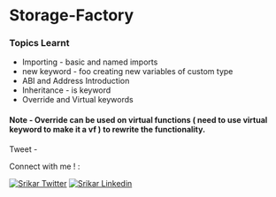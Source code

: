 # Storage-Factory

### Topics Learnt

- Importing - basic and named imports
- new keyword - foo creating new variables of custom type
- ABI and Address Introduction
- Inheritance - is keyword
- Override and Virtual keywords

#### Note - Override can be used on virtual functions ( need to use virtual keyword to make it a vf ) to rewrite the functionality.

Tweet - 

Connect with me ! :     

[![Srikar Twitter](https://img.shields.io/badge/Twitter-1DA1F2?style=for-the-badge&logo=twitter&logoColor=white)](https://twitter.com/Srikarismad)
[![Srikar Linkedin](https://img.shields.io/badge/LinkedIn-0077B5?style=for-the-badge&logo=linkedin&logoColor=white)](https://www.linkedin.com/in/srikarmk/)

